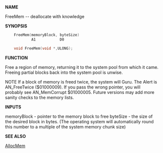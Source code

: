 
**NAME**

FreeMem -- deallocate with knowledge

**SYNOPSIS**

```c
    FreeMem(memoryBlock, byteSize)
            A1           D0

    void FreeMem(void *,ULONG);

```
**FUNCTION**

Free a region of memory, returning it to the system pool from which
it came.  Freeing partial blocks back into the system pool is
unwise.

NOTE
If a block of memory is freed twice, the system will Guru. The
Alert is AN_FreeTwice ($01000009).   If you pass the wrong pointer,
you will probably see AN_MemCorrupt $01000005.  Future versions may
add more sanity checks to the memory lists.

**INPUTS**

memoryBlock - pointer to the memory block to free
byteSize - the size of the desired block in bytes.  (The operating
system will automatically round this number to a multiple of
the system memory chunk size)

**SEE ALSO**

[AllocMem](../exec/AllocMem)
